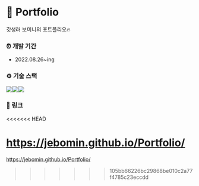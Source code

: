 # 💼 Portfolio

갓생러 보미니의 포트폴리오🔥

### ⏰ 개발 기간

- 2022.08.26~ing

### ⚙ 기술 스택

<img src="https://img.shields.io/badge/html5-E34F26?style=for-the-badge&logo=html5&logoColor=white"><img src="https://img.shields.io/badge/css-1572B6?style=for-the-badge&logo=css3&logoColor=white"><img src="https://img.shields.io/badge/javascript-F7DF1E?style=for-the-badge&logo=javascript&logoColor=black">

### 🔗 링크
<<<<<<< HEAD

https://jebomin.github.io/Portfolio/
=======
https://jebomin.github.io/Portfolio/

>>>>>>> 105bb66226bc29868be010c2a77f4785c23eccdd
